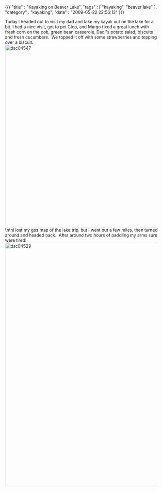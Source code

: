 {{{ "title" : "Kayaking on Beaver Lake", "tags" : [ "kayaking", "beaver lake" ], "category" : "kayaking", "date" : "2009-05-22 22:56:13" }}}

Today I headed out to visit my dad and take my kayak out on the lake for a bit. I had a nice visit, got to pet Cleo, and Margo fixed a great lunch with fresh corn on the cob, green bean casserole, Dad''s potato salad, biscuits and fresh cucumbers.  We topped it off with some strawberries and topping over a biscuit.<a href="http://mark-ott.info/blog/wp-content/uploads/2009/05/dsc04547.jpg"><img class="size-full wp-image-94 alignnone" title="dsc04547" src="http://mark-ott.info/blog/wp-content/uploads/2009/05/dsc04547.jpg" alt="dsc04547" width="800" height="600" /></a>\n\nI lost my gps map of the lake trip, but I went out a few miles, then turned around and headed back.  After around two hours of paddling my arms sure were tired!<a href="http://mark-ott.info/blog/wp-content/uploads/2009/05/dsc04529.jpg"><img class="size-full wp-image-93 alignnone" title="dsc04529" src="http://mark-ott.info/blog/wp-content/uploads/2009/05/dsc04529.jpg" alt="dsc04529" width="600" height="800" /></a>